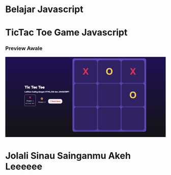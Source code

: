 # Belajar Javascript
# TicTac Toe Game Javascript 

### Preview Awale 
![Preview](/assets/images/dekstop.png)


# Jolali Sinau Sainganmu Akeh Leeeeee
